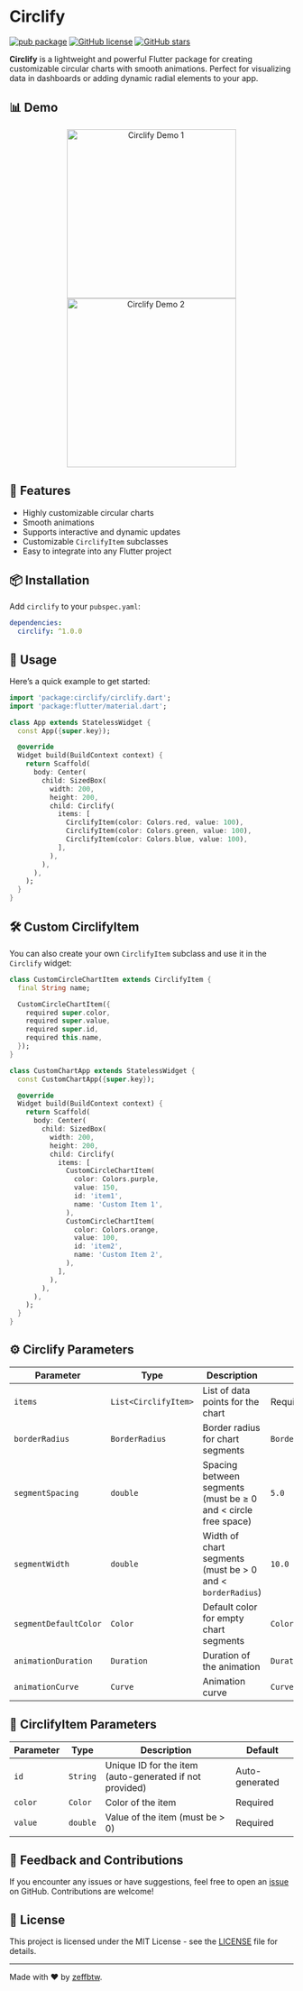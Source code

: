 # Circlify

[![pub package](https://img.shields.io/pub/v/circlify.svg)](https://pub.dev/packages/circlify)
[![GitHub license](https://img.shields.io/github/license/zeffbtw/circlify)](https://github.com/zeffbtw/circlify/blob/main/LICENSE)
[![GitHub stars](https://img.shields.io/github/stars/zeffbtw/circlify)](https://github.com/zeffbtw/circlify/stargazers)

**Circlify** is a lightweight and powerful Flutter package for creating customizable circular charts with smooth animations. Perfect for visualizing data in dashboards or adding dynamic radial elements to your app.

## 📊 Demo

<p align="center">
  <img src="https://raw.githubusercontent.com/zeffbtw/circlify/refs/heads/main/raw/custom_value_demo.gif" alt="Circlify Demo 1" width="300">
  <img src="https://raw.githubusercontent.com/zeffbtw/circlify/refs/heads/main/raw/animation_demo.gif" alt="Circlify Demo 2" width="300">
</p>

## 🌟 Features

- Highly customizable circular charts
- Smooth animations
- Supports interactive and dynamic updates
- Customizable `CirclifyItem` subclasses
- Easy to integrate into any Flutter project

## 📦 Installation

Add `circlify` to your `pubspec.yaml`:

```yaml
dependencies:
  circlify: ^1.0.0
```

## 🚀 Usage

Here’s a quick example to get started:

```dart
import 'package:circlify/circlify.dart';
import 'package:flutter/material.dart';

class App extends StatelessWidget {
  const App({super.key});

  @override
  Widget build(BuildContext context) {
    return Scaffold(
      body: Center(
        child: SizedBox(
          width: 200,
          height: 200,
          child: Circlify(
            items: [
              CirclifyItem(color: Colors.red, value: 100),
              CirclifyItem(color: Colors.green, value: 100),
              CirclifyItem(color: Colors.blue, value: 100),
            ],
          ),
        ),
      ),
    );
  }
}
```

## 🛠 Custom CirclifyItem

You can also create your own `CirclifyItem` subclass and use it in the `Circlify` widget:

```dart
class CustomCircleChartItem extends CirclifyItem {
  final String name;

  CustomCircleChartItem({
    required super.color,
    required super.value,
    required super.id,
    required this.name,
  });
}

class CustomChartApp extends StatelessWidget {
  const CustomChartApp({super.key});

  @override
  Widget build(BuildContext context) {
    return Scaffold(
      body: Center(
        child: SizedBox(
          width: 200,
          height: 200,
          child: Circlify(
            items: [
              CustomCircleChartItem(
                color: Colors.purple,
                value: 150,
                id: 'item1',
                name: 'Custom Item 1',
              ),
              CustomCircleChartItem(
                color: Colors.orange,
                value: 100,
                id: 'item2',
                name: 'Custom Item 2',
              ),
            ],
          ),
        ),
      ),
    );
  }
}
```

## ⚙️ Circlify Parameters

| Parameter            | Type           | Description                                                        | Default               |
| -------------------- | -------------- | ------------------------------------------------------------------ | --------------------- |
| `items`              | `List<CirclifyItem>` | List of data points for the chart                                   | Required              |
| `borderRadius`       | `BorderRadius` | Border radius for chart segments                                    | `BorderRadius.all(Radius.circular(10))`   |
| `segmentSpacing`     | `double`       | Spacing between segments (must be ≥ 0 and < circle free space)      | `5.0`                 |
| `segmentWidth`       | `double`       | Width of chart segments (must be > 0 and < `borderRadius`)          | `10.0`                |
| `segmentDefaultColor`| `Color`        | Default color for empty chart segments                              | `Colors.grey`         |
| `animationDuration`  | `Duration`     | Duration of the animation                                           | `Duration(milliseconds: 150)` |
| `animationCurve`     | `Curve`        | Animation curve                                                     | `Curves.easeIn`    |

## 📝 CirclifyItem Parameters

| Parameter | Type    | Description                                   | Default         |
| --------- | ------- | --------------------------------------------- | --------------- |
| `id`      | `String`| Unique ID for the item (auto-generated if not provided) | Auto-generated  |
| `color`   | `Color` | Color of the item                             | Required        |
| `value`   | `double`| Value of the item (must be > 0)               | Required        |


## 💬 Feedback and Contributions

If you encounter any issues or have suggestions, feel free to open an [issue](https://github.com/zeffbtw/circlify/issues) on GitHub. Contributions are welcome!

## 📝 License

This project is licensed under the MIT License - see the [LICENSE](https://github.com/zeffbtw/circlify/blob/main/LICENSE) file for details.

---

Made with ❤️ by [zeffbtw](https://github.com/zeffbtw).
